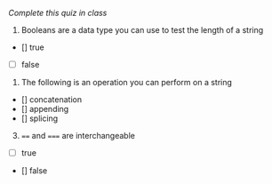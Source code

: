 *Complete this quiz in class*

1. Booleans are a data type you can use to test the length of a string

- [] true
- [ ] false

1. The following is an operation you can perform on a string

- [] concatenation
- [] appending
- [] splicing

3. `==` and `===` are interchangeable
   
- [ ] true
- [] false
